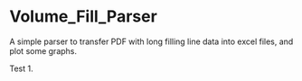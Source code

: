 # Volume_Fill_Parser
A simple parser to transfer PDF with long filling line data into excel files, and plot some graphs.

Test 1. 
